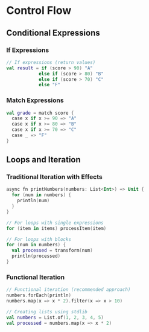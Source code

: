 # Control Flow

## Conditional Expressions

### If Expressions
```kotlin
// If expressions (return values)
val result = if (score > 90) "A"
            else if (score > 80) "B" 
            else if (score > 70) "C"
            else "F"
```

### Match Expressions
```kotlin
val grade = match score {
  case x if x >= 90 => "A"
  case x if x >= 80 => "B"
  case x if x >= 70 => "C"
  case _ => "F"
}
```

## Loops and Iteration

### Traditional Iteration with Effects
```kotlin
async fn printNumbers(numbers: List<Int>) => Unit {
  for (num in numbers) {
    println(num)
  }
}

// For loops with single expressions
for (item in items) processItem(item)

// For loops with blocks  
for (num in numbers) {
  val processed = transform(num)
  println(processed)
}
```

### Functional Iteration
```kotlin
// Functional iteration (recommended approach)
numbers.forEach(println)
numbers.map(x => x * 2).filter(x => x > 10)

// Creating lists using stdlib
val numbers = List.of(1, 2, 3, 4, 5)
val processed = numbers.map(x => x * 2)
```

